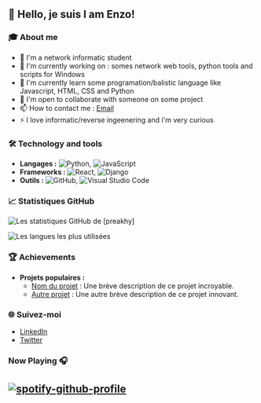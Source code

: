 ## 👋 Hello, je suis I am Enzo!

### 🎓 About me
- 📖 I'm a network informatic student
- 🔭 I'm currently working on : somes network web tools, python tools and scripts for Windows
- 🌱 I'm currently learn some programation/balistic language like Javascript, HTML, CSS and Python
- 👯 I'm open to collaborate with someone on some project
- 📫 How to contact me : [Email](mailto:enzo.plesi49@gmail.com)
- ⚡ I love informatic/reverse ingeenering and i'm very curious

### 🛠️ Technology and tools
- **Langages :** ![Python](https://img.shields.io/badge/-Python-3776AB?style=flat&logo=python&logoColor=white), ![JavaScript](https://img.shields.io/badge/-JavaScript-F7DF1E?style=flat&logo=javascript&logoColor=black)
- **Frameworks :** ![React](https://img.shields.io/badge/-React-61DAFB?style=flat&logo=react&logoColor=white), ![Django](https://img.shields.io/badge/-Django-092E20?style=flat&logo=django&logoColor=white)
- **Outils :** ![GitHub](https://img.shields.io/badge/-GitHub-181717?style=flat&logo=github), ![Visual Studio Code](https://img.shields.io/badge/-VS%20Code-007ACC?style=flat&logo=visual-studio-code&logoColor=white)

### 📈 Statistiques GitHub
![Les statistiques GitHub de [preakhy]](https://github-readme-stats.vercel.app/api?username=preakhy&show_icons=true&theme=radical)

![Les langues les plus utilisées](https://github-readme-stats.vercel.app/api/top-langs/?username=preakhy&layout=compact&theme=radical)

### 🏆 Achievements
- **Projets populaires :**
  - [Nom du projet](https://github.com/votre_nom/projet) : Une brève description de ce projet incroyable.
  - [Autre projet](https://github.com/votre_nom/other_project) : Une autre brève description de ce projet innovant.

### 🌐 Suivez-moi
- [LinkedIn](https://www.linkedin.com/in/votre_nom)
- [Twitter](https://twitter.com/votre_nom)

### Now Playing 🎧

[![spotify-github-profile](https://spotify-github-profile.kittinanx.com/api/view?uid=i59vhe9ryuluce0pcq61vopgd&cover_image=false&theme=default&show_offline=false&background_color=080808&interchange=true)](https://spotify-github-profile.kittinanx.com/api/view?uid=i59vhe9ryuluce0pcq61vopgd&redirect=true)
---
